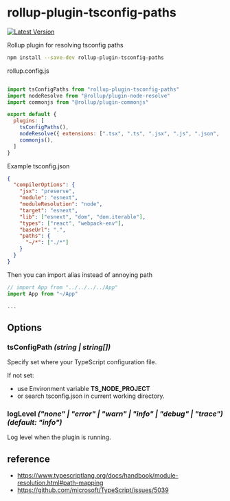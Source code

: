 # rollup-plugin-tsconfig-paths

[npm:latest]: https://www.npmjs.com/package/rollup-plugin-tsconfig-paths/v/latest
[npm:latest:badge]: https://img.shields.io/npm/v/rollup-plugin-tsconfig-paths/latest?style=flat-square

[![Latest Version][npm:latest:badge]][npm:latest]

Rollup plugin for resolving tsconfig paths

```sh
npm install --save-dev rollup-plugin-tsconfig-paths
```

rollup.config.js

```js

import tsConfigPaths from "rollup-plugin-tsconfig-paths"
import nodeResolve from "@rollup/plugin-node-resolve"
import commonjs from "@rollup/plugin-commonjs"

export default {
  plugins: [
    tsConfigPaths(),
    nodeResolve({ extensions: [".tsx", ".ts", ".jsx", ".js", ".json", ...] }),
    commonjs(),
  ]
}
```

Example tsconfig.json

```json
{
  "compilerOptions": {
    "jsx": "preserve",
    "module": "esnext",
    "moduleResolution": "node",
    "target": "esnext",
    "lib": ["esnext", "dom", "dom.iterable"],
    "types": ["react", "webpack-env"],
    "baseUrl": ".",
    "paths": {
      "~/*": ["./*"]
    }
  }
}
```

Then you can import alias instead of annoying path

```js
// import App from "../../../../App"
import App from "~/App"

...

```

## Options

### tsConfigPath _(string | string[])_

Specify set where your TypeScript configuration file.

If not set:

- use Environment variable **TS_NODE_PROJECT**
- or search tsconfig.json in current working directory.

### logLevel _("none" | "error" | "warn" | "info" | "debug" | "trace") (default: "info")_

Log level when the plugin is running.

## reference

- https://www.typescriptlang.org/docs/handbook/module-resolution.html#path-mapping
- https://github.com/microsoft/TypeScript/issues/5039
